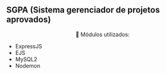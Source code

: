 ## SGPA (Sistema gerenciador de projetos aprovados)
<p align="center"> 🔗 Módulos utilizados: </p>

* ExpressJS 
* EJS 
* MySQL2 
* Nodemon
